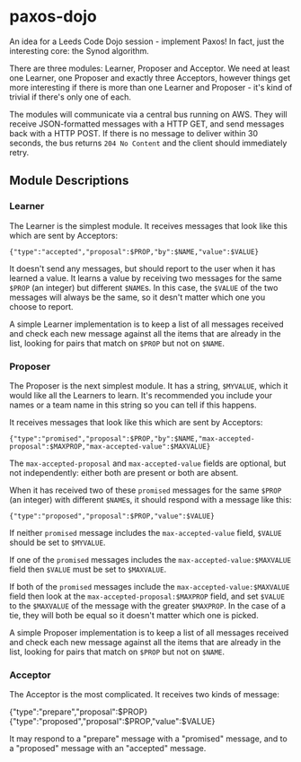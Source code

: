 # paxos-dojo

An idea for a Leeds Code Dojo session - implement Paxos! In fact, just the interesting core: the Synod algorithm.

There are three modules: Learner, Proposer and Acceptor. We need at least one Learner, one Proposer and exactly three Acceptors, however things get more interesting if there is more than one Learner and Proposer - it's kind of trivial if there's only one of each.

The modules will communicate via a central bus running on AWS. They will receive JSON-formatted messages with a HTTP GET, and send messages back with a HTTP POST. If there is no message to deliver within 30 seconds, the bus returns `204 No Content` and the client should immediately retry.

## Module Descriptions

### Learner

The Learner is the simplest module. It receives messages that look like this which are sent by Acceptors:

    {"type":"accepted","proposal":$PROP,"by":$NAME,"value":$VALUE}

It doesn't send any messages, but should report to the user when it has learned a value. It learns a value by receiving two messages for the same `$PROP` (an integer) but different `$NAME`s. In this case, the `$VALUE` of the two messages will always be the same, so it desn't matter which one you choose to report.

A simple Learner implementation is to keep a list of all messages received and check each new message against all the items that are already in the list, looking for pairs that match on `$PROP` but not on `$NAME`.

### Proposer

The Proposer is the next simplest module. It has a string, `$MYVALUE`, which it would like all the Learners to learn. It's recommended you include your names or a team name in this string so you can tell if this happens.

It receives messages that look like this which are sent by Acceptors:

    {"type":"promised","proposal":$PROP,"by":$NAME,"max-accepted-proposal":$MAXPROP,"max-accepted-value":$MAXVALUE}

The `max-accepted-proposal` and `max-accepted-value` fields are optional, but not independently: either both are present or both are absent.

When it has received two of these `promised` messages for the same `$PROP` (an integer) with different `$NAME`s, it should respond with a message like this:

    {"type":"proposed","proposal":$PROP,"value":$VALUE}

If neither `promised` message includes the `max-accepted-value` field, `$VALUE` should be set to `$MYVALUE`.

If one of the `promised` messages includes the `max-accepted-value:$MAXVALUE` field then `$VALUE` must be set to `$MAXVALUE`.

If both of the `promised` messages include the `max-accepted-value:$MAXVALUE` field then look at the `max-accepted-proposal:$MAXPROP` field, and set `$VALUE` to the `$MAXVALUE` of the message with the greater `$MAXPROP`. In the case of a tie, they will both be equal so it doesn't matter which one is picked.

A simple Proposer implementation is to keep a list of all messages received and check each new message against all the items that are already in the list, looking for pairs that match on `$PROP` but not on `$NAME`.

### Acceptor

The Acceptor is the most complicated. It receives two kinds of message:

{"type":"prepare","proposal":$PROP}
{"type":"proposed","proposal":$PROP,"value":$VALUE}

It may respond to a "prepare" message with a "promised" message, and to a "proposed" message with an "accepted" message.
